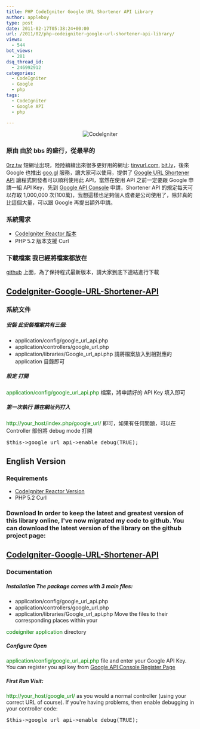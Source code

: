 ```yaml
---
title: PHP CodeIgniter Google URL Shortener API Library
author: appleboy
type: post
date: 2011-02-17T05:38:24+00:00
url: /2011/02/php-codeigniter-google-url-shortener-api-library/
views:
  - 544
bot_views:
  - 281
dsq_thread_id:
  - 246992912
categories:
  - CodeIgniter
  - Google
  - php
tags:
  - CodeIgniter
  - Google API
  - php

---
```

<div style="margin: 0 auto; text-align: center;">
  <img src="https://i1.wp.com/farm5.static.flickr.com/4139/4928689646_4309e16e13_o.png?w=840&#038;ssl=1" alt="CodeIgniter" data-recalc-dims="1" />
</div>

### **原由** 由於 bbs 的盛行，從最早的 

[0rz.tw][1] 短網址出現，陸陸續續出來很多更好用的網址: [tinyurl.com][2], [bit.ly][3]，後來 Google 也推出 [goo.gl][4] 服務，讓大家可以使用，提供了 [Google URL Shortener API][5] 讓程式開發者可以順利使用此 API，當然在使用 API 之前一定要跟 Google 申請一組 API Key，先到 [Google API Console][6] 申請，Shortener API 的規定每天可以存取 1,000,000 次(100萬)，我想這樣也足夠個人或者是公司使用了，除非真的比這個大量，可以跟 Google 再提出額外申請。 

### **系統需求**

  * [CodeIgniter Reactor 版本][7]
  * PHP 5.2 版本支援 Curl

### **下載檔案** 我已經將檔案都放在 

[github][8] 上面，為了保持程式最新版本，請大家到底下連結進行下載 

## [CodeIgniter-Google-URL-Shortener-API][9]

### **系統文件**

##### 安裝 此安裝檔案共有三個: 

  * application/config/google\_url\_api.php
  * application/controllers/google_url.php
  * application/libraries/Google\_url\_api.php 請將檔案放入到相對應的 application 目錄即可 

##### 設定 打開 

<span style="color:green">application/config/google_url_api.php</span> 檔案，將申請好的 API Key 填入即可 

##### 第一次執行 請在網址列打入 

<span style="color:green">http://your_host/index.php/google_url/</span> 即可，如果有任何問題，可以在 Controller 部份將 debug mode 打開 

<pre class="brush: php; title: ; notranslate" title="">$this->google_url_api->enable_debug(TRUE);</pre>

<!--more-->

## English Version

### **Requirements**

  * [CodeIgniter Reactor Version][7]
  * PHP 5.2 Curl

### **Download** In order to keep the latest and greatest version of this library online, I've now migrated my code to github. You can download the latest version of the library on the github project page: 

## [CodeIgniter-Google-URL-Shortener-API][9]

### **Documentation**

##### Installation The package comes with 3 main files: 

  * application/config/google\_url\_api.php
  * application/controllers/google_url.php
  * application/libraries/Google\_url\_api.php Move the files to their corresponding places within your 

<span style="color:green">codeigniter application</span> directory 

##### Configure Open 

<span style="color:green">application/config/google_url_api.php</span> file and enter your Google API Key. You can register you api key from [Google API Console Register Page][6] 

##### First Run Visit: 

<span style="color:green">http://your_host/google_url/</span> as you would a normal controller (using your correct URL of course). If you're having problems, then enable debugging in your controller code: 

<pre class="brush: php; title: ; notranslate" title="">$this->google_url_api->enable_debug(TRUE);</pre>

 [1]: http://0rz.tw/
 [2]: http://tinyurl.com/
 [3]: http://bit.ly/
 [4]: http://goo.gl/
 [5]: http://code.google.com/intl/zh-TW/apis/urlshortener/
 [6]: https://code.google.com/apis/console/
 [7]: https://bitbucket.org/ellislab/codeigniter-reactor
 [8]: https://github.com/appleboy/
 [9]: https://github.com/appleboy/CodeIgniter-Google-URL-Shortener-API